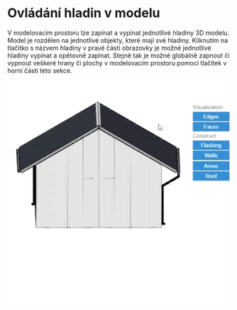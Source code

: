 # Ovládání hladin v modelu

V modelovacím prostoru lze zapínat a vypínat jednotlivé hladiny 3D modelu. Model je rozdělen na jednotlivé objekty, které mají své hladiny. Kliknutím na tlačítko s názvem hladiny v pravé části obrazovky je možné jednotlivé hladiny vypínat a opětovně zapínat. Stejně tak je možné globálně zapnout či vypnout veškeré hrany či plochy v modelovacím prostoru pomocí tlačítek v horní části této sekce.


![Layers of the 3D model](img/layersModel.gif)
